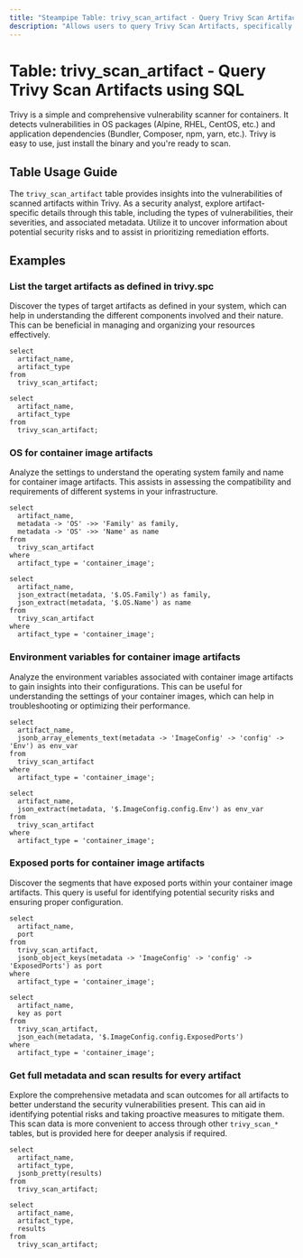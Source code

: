 ```yaml
---
title: "Steampipe Table: trivy_scan_artifact - Query Trivy Scan Artifacts using SQL"
description: "Allows users to query Trivy Scan Artifacts, specifically the vulnerabilities within the scanned artifacts, providing insights into potential security risks."
---
```


# Table: trivy_scan_artifact - Query Trivy Scan Artifacts using SQL

Trivy is a simple and comprehensive vulnerability scanner for containers. It detects vulnerabilities in OS packages (Alpine, RHEL, CentOS, etc.) and application dependencies (Bundler, Composer, npm, yarn, etc.). Trivy is easy to use, just install the binary and you're ready to scan.

## Table Usage Guide

The `trivy_scan_artifact` table provides insights into the vulnerabilities of scanned artifacts within Trivy. As a security analyst, explore artifact-specific details through this table, including the types of vulnerabilities, their severities, and associated metadata. Utilize it to uncover information about potential security risks and to assist in prioritizing remediation efforts.

## Examples

### List the target artifacts as defined in trivy.spc
Discover the types of target artifacts as defined in your system, which can help in understanding the different components involved and their nature. This can be beneficial in managing and organizing your resources effectively.

```sql+postgres
select
  artifact_name,
  artifact_type
from
  trivy_scan_artifact;
```

```sql+sqlite
select
  artifact_name,
  artifact_type
from
  trivy_scan_artifact;
```

### OS for container image artifacts
Analyze the settings to understand the operating system family and name for container image artifacts. This assists in assessing the compatibility and requirements of different systems in your infrastructure.

```sql+postgres
select
  artifact_name,
  metadata -> 'OS' ->> 'Family' as family,
  metadata -> 'OS' ->> 'Name' as name
from
  trivy_scan_artifact
where
  artifact_type = 'container_image';
```

```sql+sqlite
select
  artifact_name,
  json_extract(metadata, '$.OS.Family') as family,
  json_extract(metadata, '$.OS.Name') as name
from
  trivy_scan_artifact
where
  artifact_type = 'container_image';
```

### Environment variables for container image artifacts
Analyze the environment variables associated with container image artifacts to gain insights into their configurations. This can be useful for understanding the settings of your container images, which can help in troubleshooting or optimizing their performance.

```sql+postgres
select
  artifact_name,
  jsonb_array_elements_text(metadata -> 'ImageConfig' -> 'config' -> 'Env') as env_var
from
  trivy_scan_artifact
where
  artifact_type = 'container_image';
```

```sql+sqlite
select
  artifact_name,
  json_extract(metadata, '$.ImageConfig.config.Env') as env_var
from
  trivy_scan_artifact
where
  artifact_type = 'container_image';
```

### Exposed ports for container image artifacts
Discover the segments that have exposed ports within your container image artifacts. This query is useful for identifying potential security risks and ensuring proper configuration.

```sql+postgres
select
  artifact_name,
  port
from
  trivy_scan_artifact,
  jsonb_object_keys(metadata -> 'ImageConfig' -> 'config' -> 'ExposedPorts') as port
where
  artifact_type = 'container_image';
```

```sql+sqlite
select
  artifact_name,
  key as port
from
  trivy_scan_artifact,
  json_each(metadata, '$.ImageConfig.config.ExposedPorts')
where
  artifact_type = 'container_image';
```

### Get full metadata and scan results for every artifact
Explore the comprehensive metadata and scan outcomes for all artifacts to better understand the security vulnerabilities present. This can aid in identifying potential risks and taking proactive measures to mitigate them.
This scan data is more convenient to access through other `trivy_scan_*`
tables, but is provided here for deeper analysis if required.


```sql+postgres
select
  artifact_name,
  artifact_type,
  jsonb_pretty(results)
from
  trivy_scan_artifact;
```

```sql+sqlite
select
  artifact_name,
  artifact_type,
  results
from
  trivy_scan_artifact;
```